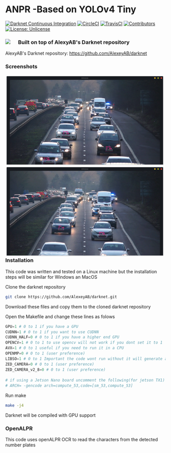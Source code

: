# ANPR -Based on YOLOv4 Tiny
[![Darknet Continuous Integration](https://github.com/AlexeyAB/darknet/workflows/Darknet%20Continuous%20Integration/badge.svg)](https://github.com/AlexeyAB/darknet/actions?query=workflow%3A%22Darknet+Continuous+Integration%22)
[![CircleCI](https://circleci.com/gh/AlexeyAB/darknet.svg?style=svg)](https://circleci.com/gh/AlexeyAB/darknet)
[![TravisCI](https://travis-ci.org/AlexeyAB/darknet.svg?branch=master)](https://travis-ci.org/AlexeyAB/darknet)
[![Contributors](https://img.shields.io/github/contributors/AlexeyAB/Darknet.svg)](https://github.com/AlexeyAB/darknet/graphs/contributors)
[![License: Unlicense](https://img.shields.io/badge/license-Unlicense-blue.svg)](https://github.com/AlexeyAB/darknet/blob/master/LICENSE)

### Built on top of AlexyAB's Darknet repository <img src="http://pjreddie.com/media/files/darknet-black-small.png" style="float: left; margin-right: 10px;" width="30"/>
AlexyAB's Darknet repository: https://github.com/AlexeyAB/darknet

### Screenshots
<img src="/screens/sc1.png" style="float: left; margin-right: 10px;" width="500"/><img src="/screens/sc2.png" style="float: left; margin-right: 10px;" width="500"/>

### Installation

This code was written and tested on a Linux machine but the installation steps will be similar for Windows an MacOS

Clone the darknet repository

```bash
git clone https://github.com/AlexeyAB/darknet.git
```
Download these files and copy them to the cloned darknet repository

Open the Makefile and change these lines as folows

```python
GPU=1 # 0 to 1 if you have a GPU
CUDNN=1 # 0 to 1 if you want to use CUDNN
CUDNN_HALF=0 # 0 to 1 if you have a higher end GPU
OPENCV=1 # 0 to 1 to use opencv will not work if you dont set it to 1
AVX=1 # 0 to 1 useful if you need to run it in a CPU
OPENMP=0 # 0 to 1 (user preference)
LIBSO=1 # 0 to 1 Important the code wont run without it will generate a libdarknet.so
ZED_CAMERA=0 # 0 to 1 (user preference)
ZED_CAMERA_v2_8=0 # 0 to 1 (user preference)

# if using a Jetson Nano board uncomment the following(for jetson TX1)
# ARCH= -gencode arch=compute_53,code=[sm_53,compute_53]

```
Run make

```bash
make -j4
```
Darknet will be compiled with GPU support

### OpenALPR

This code uses openALPR OCR to read the characters from the detected number plates

